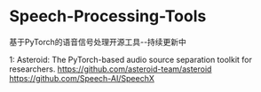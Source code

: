 # Speech-Processing-Tools
基于PyTorch的语音信号处理开源工具--持续更新中

1: Asteroid: The PyTorch-based audio source separation toolkit for researchers.
https://github.com/asteroid-team/asteroid
https://github.com/Speech-AI/SpeechX

